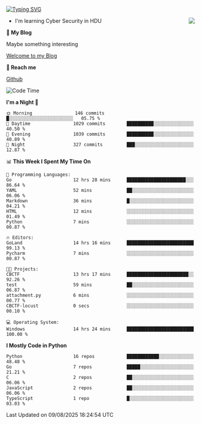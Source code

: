[![Typing SVG](https://readme-typing-svg.herokuapp.com?font=Fira+Code&pause=1000&random=false&width=450&height=60&lines=Hello+%F0%9F%91%8B%F0%9F%8F%BB;I'm+JBNRZ)](https://git.io/typing-svg)

<a href="#">
  <img align="right" src="https://github-readme-stats.vercel.app/api?username=JBNRZ&show_icons=true&bg_color=15,f2f7fd,E0EAFC" />
</a>

- I'm learning Cyber Security in HDU

 **🌱 My Blog**

Maybe something interesting

[Welcome to my Blog](https://jbnrz.com.cn/)

 **💬 Reach me** 

[Github](https://github.com/JBNRZ)


<!--START_SECTION:waka-->
![Code Time](http://img.shields.io/badge/Code%20Time-1%2C362%20hrs%2033%20mins-blue)

**I'm a Night 🦉** 

```text
🌞 Morning                146 commits         █░░░░░░░░░░░░░░░░░░░░░░░░   05.75 % 
🌆 Daytime                1029 commits        ██████████░░░░░░░░░░░░░░░   40.50 % 
🌃 Evening                1039 commits        ██████████░░░░░░░░░░░░░░░   40.89 % 
🌙 Night                  327 commits         ███░░░░░░░░░░░░░░░░░░░░░░   12.87 % 
```


📊 **This Week I Spent My Time On** 

```text
💬 Programming Languages: 
Go                       12 hrs 28 mins      ██████████████████████░░░   86.64 % 
YAML                     52 mins             ██░░░░░░░░░░░░░░░░░░░░░░░   06.06 % 
Markdown                 36 mins             █░░░░░░░░░░░░░░░░░░░░░░░░   04.21 % 
HTML                     12 mins             ░░░░░░░░░░░░░░░░░░░░░░░░░   01.49 % 
Python                   7 mins              ░░░░░░░░░░░░░░░░░░░░░░░░░   00.87 % 

🔥 Editors: 
GoLand                   14 hrs 16 mins      █████████████████████████   99.13 % 
Pycharm                  7 mins              ░░░░░░░░░░░░░░░░░░░░░░░░░   00.87 % 

🐱‍💻 Projects: 
CBCTF                    13 hrs 17 mins      ███████████████████████░░   92.26 % 
test                     59 mins             ██░░░░░░░░░░░░░░░░░░░░░░░   06.87 % 
attachment.py            6 mins              ░░░░░░░░░░░░░░░░░░░░░░░░░   00.77 % 
CBCTF-locust             0 secs              ░░░░░░░░░░░░░░░░░░░░░░░░░   00.10 % 

💻 Operating System: 
Windows                  14 hrs 24 mins      █████████████████████████   100.00 % 
```

**I Mostly Code in Python** 

```text
Python                   16 repos            ████████████░░░░░░░░░░░░░   48.48 % 
Go                       7 repos             █████░░░░░░░░░░░░░░░░░░░░   21.21 % 
C                        2 repos             ██░░░░░░░░░░░░░░░░░░░░░░░   06.06 % 
JavaScript               2 repos             ██░░░░░░░░░░░░░░░░░░░░░░░   06.06 % 
TypeScript               1 repo              █░░░░░░░░░░░░░░░░░░░░░░░░   03.03 % 
```




 Last Updated on 09/08/2025 18:24:54 UTC
<!--END_SECTION:waka-->
